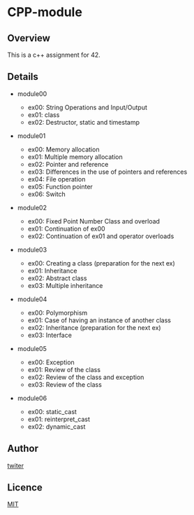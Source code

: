 # CPP-module

## Overview

This is a c++ assignment for 42.

## Details

- module00
  - ex00: String Operations and Input/Output
  - ex01: class
  - ex02: Destructor, static and timestamp

- module01
  - ex00: Memory allocation
  - ex01: Multiple memory allocation
  - ex02: Pointer and reference
  - ex03: Differences in the use of pointers and references
  - ex04: File operation
  - ex05: Function pointer
  - ex06: Switch

- module02
  - ex00: Fixed Point Number Class and overload
  - ex01: Continuation of ex00
  - ex02: Continuation of ex01 and operator overloads

- module03
  - ex00: Creating a class (preparation for the next ex)
  - ex01: Inheritance
  - ex02: Abstract class
  - ex03: Multiple inheritance

- module04
  - ex00: Polymorphism
  - ex01: Case of having an instance of another class
  - ex02: Inheritance (preparation for the next ex)
  - ex03: Interface

- module05
  - ex00: Exception
  - ex01: Review of the class
  - ex02: Review of the class and exception
  - ex03: Review of the class

- module06
  - ex00: static_cast
  - ex01: reinterpret_cast
  - ex02: dynamic_cast

## Author

[twiter](https://twitter.com/Kotabrog)

## Licence

[MIT](https://github.com/kotabrog/CPP-module/blob/main/LICENSE)
